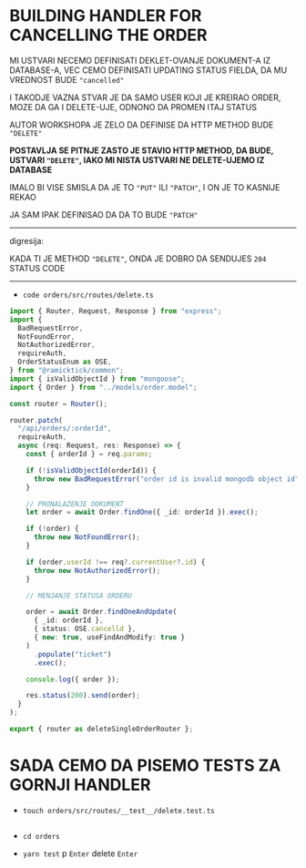 # BUILDING HANDLER FOR CANCELLING THE ORDER

MI USTVARI NECEMO DEFINISATI DEKLET-OVANJE DOKUMENT-A IZ DATABASE-A, VEC CEMO DEFINISATI UPDATING STATUS FIELDA, DA MU VREDNOST BUDE `"cancelled"`

I TAKODJE VAZNA STVAR JE DA SAMO USER KOJI JE KREIRAO ORDER, MOZE DA GA I DELETE-UJE, ODNONO DA PROMEN ITAJ STATUS

AUTOR WORKSHOPA JE ZELO DA DEFINISE DA HTTP METHOD BUDE `"DELETE"`

**POSTAVLJA SE PITNJE ZASTO JE STAVIO HTTP METHOD, DA BUDE, USTVARI `"DELETE"`, IAKO MI NISTA USTVARI NE DELETE-UJEMO IZ DATABASE**

IMALO BI VISE SMISLA DA JE TO `"PUT"` ILI `"PATCH"`, I ON JE TO KASNIJE REKAO

JA SAM IPAK DEFINISAO DA DA TO BUDE `"PATCH"`

***

digresija:

KADA TI JE METHOD `"DELETE"`, ONDA JE DOBRO DA SENDUJES `204` STATUS CODE

***

- `code orders/src/routes/delete.ts`

```ts
import { Router, Request, Response } from "express";
import {
  BadRequestError,
  NotFoundError,
  NotAuthorizedError,
  requireAuth,
  OrderStatusEnum as OSE,
} from "@ramicktick/common";
import { isValidObjectId } from "mongoose";
import { Order } from "../models/order.model";

const router = Router();

router.patch(
  "/api/orders/:orderId",
  requireAuth,
  async (req: Request, res: Response) => {
    const { orderId } = req.params;

    if (!isValidObjectId(orderId)) {
      throw new BadRequestError("order id is invalid mongodb object id");
    }

    // PRONALAZENJE DOKUMENT
    let order = await Order.findOne({ _id: orderId }).exec();

    if (!order) {
      throw new NotFoundError();
    }

    if (order.userId !== req?.currentUser?.id) {
      throw new NotAuthorizedError();
    }

    // MENJANJE STATUSA ORDERU

    order = await Order.findOneAndUpdate(
      { _id: orderId },
      { status: OSE.cancelld },
      { new: true, useFindAndModify: true }
    )
      .populate("ticket")
      .exec();

    console.log({ order });

    res.status(200).send(order);
  }
);

export { router as deleteSingleOrderRouter };
```



# SADA CEMO DA PISEMO TESTS ZA GORNJI HANDLER

- `touch orders/src/routes/__test__/delete.test.ts`

```ts

```

- `cd orders`

- `yarn test` p `Enter` delete `Enter`
